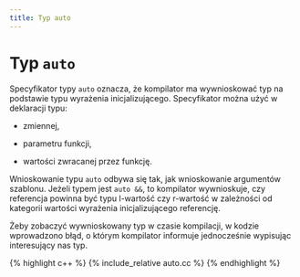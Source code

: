 ```yaml
---
title: Typ auto
---
```


# Typ `auto`

Specyfikator typy `auto` oznacza, że kompilator ma wywnioskować typ na
podstawie typu wyrażenia inicjalizującego.  Specyfikator można użyć w
deklaracji typu:

* zmiennej,

* parametru funkcji,

* wartości zwracanej przez funkcję.

Wnioskowanie typu `auto` odbywa się tak, jak wnioskowanie argumentów
szablonu.  Jeżeli typem jest `auto &&`, to kompilator wywnioskuje, czy
referencja powinna być typu l-wartość czy r-wartość w zależności od
kategorii wartości wyrażenia inicjalizującego referencję.

Żeby zobaczyć wywnioskowany typ w czasie kompilacji, w kodzie
wprowadzono błąd, o którym kompilator informuje jednocześnie wypisując
interesujący nas typ.

{% highlight c++ %}
{% include_relative auto.cc %}
{% endhighlight %}
